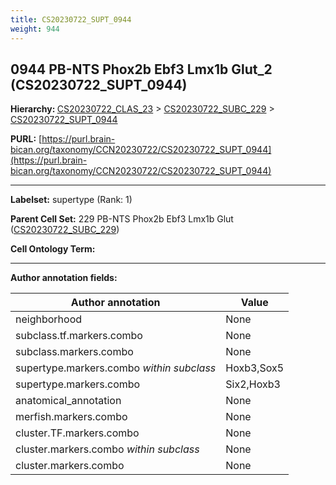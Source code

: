 ```yaml
---
title: CS20230722_SUPT_0944
weight: 944
---
```

## 0944 PB-NTS Phox2b Ebf3 Lmx1b Glut_2 (CS20230722_SUPT_0944)
<b>Hierarchy: </b>
[CS20230722_CLAS_23](../CS20230722_CLAS_23) >
[CS20230722_SUBC_229](../CS20230722_SUBC_229) >
[CS20230722_SUPT_0944](../CS20230722_SUPT_0944)

**PURL:** [https://purl.brain-bican.org/taxonomy/CCN20230722/CS20230722_SUPT_0944](https://purl.brain-bican.org/taxonomy/CCN20230722/CS20230722_SUPT_0944)

---


**Labelset:** supertype (Rank: 1)

**Parent Cell Set:** 229 PB-NTS Phox2b Ebf3 Lmx1b Glut ([CS20230722_SUBC_229](../CS20230722_SUBC_229))



**Cell Ontology Term:** 

[MARKER GENES.]: #


---

[TRANSFERRED ANNOTATIONS.]: #


[AUTHOR ANNOTATION FIELDS.]: #


**Author annotation fields:**

| Author annotation | Value |
|-------------------|-------|
|neighborhood|None|
|subclass.tf.markers.combo|None|
|subclass.markers.combo|None|
|supertype.markers.combo _within subclass_|Hoxb3,Sox5|
|supertype.markers.combo|Six2,Hoxb3|
|anatomical_annotation|None|
|merfish.markers.combo|None|
|cluster.TF.markers.combo|None|
|cluster.markers.combo _within subclass_|None|
|cluster.markers.combo|None|
